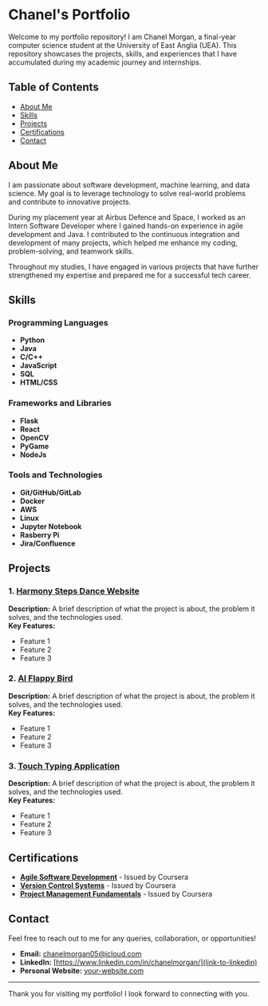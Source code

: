 # Chanel's Portfolio

Welcome to my portfolio repository! I am Chanel Morgan, a final-year computer science student at the University of East Anglia (UEA). This repository showcases the projects, skills, and experiences that I have accumulated during my academic journey and internships. 

## Table of Contents

- [About Me](#about-me)
- [Skills](#skills)
- [Projects](#projects)
- [Certifications](#certifications)
- [Contact](#contact)

## About Me

I am passionate about software development, machine learning, and data science. My goal is to leverage technology to solve real-world problems and contribute to innovative projects. 

During my placement year at Airbus Defence and Space, I worked as an Intern Software Developer where I gained hands-on experience in agile development and Java. I contributed to the continuous integration and development of many projects, which helped me enhance my coding, problem-solving, and teamwork skills.

Throughout my studies, I have engaged in various projects that have further strengthened my expertise and prepared me for a successful tech career.


## Skills

### Programming Languages
- **Python**
- **Java**
- **C/C++**
- **JavaScript**
- **SQL**
- **HTML/CSS**

### Frameworks and Libraries
- **Flask**
- **React**
- **OpenCV**
- **PyGame**
- **NodeJs**

### Tools and Technologies
- **Git/GitHub/GitLab**
- **Docker**
- **AWS**
- **Linux**
- **Jupyter Notebook**
- **Rasberry Pi**
- **Jira/Confluence**

## Projects

### 1. [Harmony Steps Dance Website](link-to-project)
**Description:** A brief description of what the project is about, the problem it solves, and the technologies used.  
**Key Features:**
- Feature 1
- Feature 2
- Feature 3

### 2. [AI Flappy Bird](link-to-project)
**Description:** A brief description of what the project is about, the problem it solves, and the technologies used.  
**Key Features:**
- Feature 1
- Feature 2
- Feature 3

### 3. [Touch Typing Application](link-to-project)
**Description:** A brief description of what the project is about, the problem it solves, and the technologies used.  
**Key Features:**
- Feature 1
- Feature 2
- Feature 3

## Certifications

- **[Agile Software Development](https://drive.google.com/file/d/1U0IcdDyJw0mNphO0i1UObgKt7mINkCAB/view?usp=sharing)** - Issued by Coursera
- **[Version Control Systems](https://drive.google.com/file/d/1tIZVqWKAAAjo641y9_4g3Ucmu7BfEmRE/view?usp=drive_link)** - Issued by Coursera
- **[Project Management Fundamentals](https://drive.google.com/file/d/1pdEolT5qOK-FEmT9wVXJ2iE7sXiPEO4U/view?usp=drive_link)** - Issued by Coursera

## Contact

Feel free to reach out to me for any queries, collaboration, or opportunities!

- **Email:** chanelmorgan05@icloud.com
- **LinkedIn:** [https://www.linkedin.com/in/chanelmorgan/](link-to-linkedin)
- **Personal Website:** [your-website.com](link-to-website)

---

Thank you for visiting my portfolio! I look forward to connecting with you.
